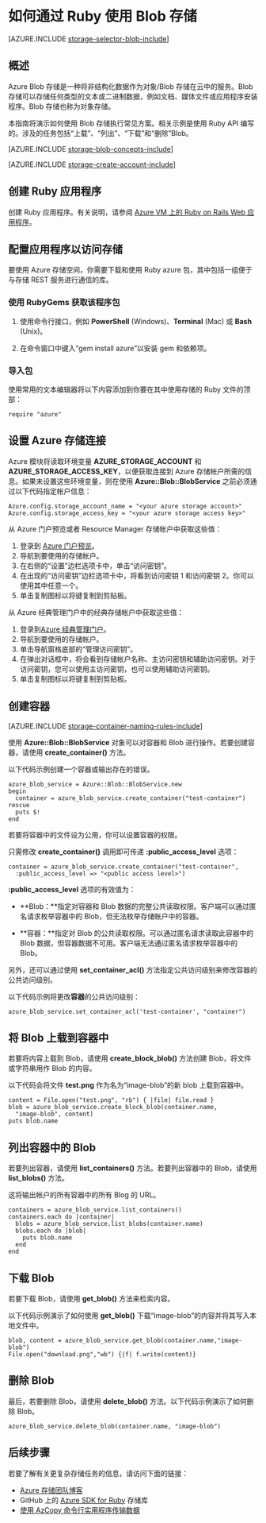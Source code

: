 <properties 
	pageTitle="如何通过 Ruby 使用 Blob 存储 | Azure" 
	description="使用 Azure Blob 存储（对象存储）将非结构化数据存储在云中。"
	services="storage" 
	documentationCenter="ruby" 
	authors="tfitzmac" 
	manager="wpickett" 
	editor=""/>

<tags 
	ms.service="storage" 
    ms.date="06/24/2016"
	wacn.date="08/01/2016"/>


# 如何通过 Ruby 使用 Blob 存储

[AZURE.INCLUDE [storage-selector-blob-include](../../includes/storage-selector-blob-include.md)]

## 概述

Azure Blob 存储是一种将非结构化数据作为对象/Blob 存储在云中的服务。Blob 存储可以存储任何类型的文本或二进制数据，例如文档、媒体文件或应用程序安装程序。Blob 存储也称为对象存储。

本指南将演示如何使用 Blob 存储执行常见方案。相关示例是使用 Ruby API 编写的。涉及的任务包括“上载”、“列出”、“下载”和“删除”Blob。

[AZURE.INCLUDE [storage-blob-concepts-include](../../includes/storage-blob-concepts-include.md)]

[AZURE.INCLUDE [storage-create-account-include](../../includes/storage-create-account-include.md)]

## 创建 Ruby 应用程序

创建 Ruby 应用程序。有关说明，请参阅 [Azure VM 上的 Ruby on Rails Web 应用程序](/documentation/articles/virtual-machines-linux-classic-ruby-rails-web-app/)。

## 配置应用程序以访问存储

要使用 Azure 存储空间，你需要下载和使用 Ruby azure 包，其中包括一组便于与存储 REST 服务进行通信的库。

### 使用 RubyGems 获取该程序包

1. 使用命令行接口，例如 **PowerShell** (Windows)、**Terminal** (Mac) 或 **Bash** (Unix)。

2. 在命令窗口中键入“gem install azure”以安装 gem 和依赖项。

### 导入包

使用常用的文本编辑器将以下内容添加到你要在其中使用存储的 Ruby 文件的顶部：

	require "azure"

## 设置 Azure 存储连接

Azure 模块将读取环境变量 **AZURE_STORAGE_ACCOUNT** 和 **AZURE_STORAGE_ACCESS_KEY**，以便获取连接到 Azure 存储帐户所需的信息。如果未设置这些环境变量，则在使用 **Azure::Blob::BlobService** 之前必须通过以下代码指定帐户信息：

	Azure.config.storage_account_name = "<your azure storage account>"
	Azure.config.storage_access_key = "<your azure storage access key>"


从 Azure 门户预览或者 Resource Manager 存储帐户中获取这些值：

1. 登录到 [Azure 门户预览](https://portal.azure.cn)。
2. 导航到要使用的存储帐户。
3. 在右侧的“设置”边栏选项卡中，单击“访问密钥”。
4. 在出现的“访问密钥”边栏选项卡中，将看到访问密钥 1 和访问密钥 2。你可以使用其中任意一个。
5. 单击复制图标以将键复制到剪贴板。

从 Azure 经典管理门户中的经典存储帐户中获取这些值：

1. 登录到[Azure 经典管理门户](https://manage.windowsazure.cn/)。
2. 导航到要使用的存储帐户。
3. 单击导航窗格底部的“管理访问密钥”。
4. 在弹出对话框中，将会看到存储帐户名称、主访问密钥和辅助访问密钥。对于访问密钥，您可以使用主访问密钥，也可以使用辅助访问密钥。
5. 单击复制图标以将键复制到剪贴板。

## 创建容器

[AZURE.INCLUDE [storage-container-naming-rules-include](../../includes/storage-container-naming-rules-include.md)]

使用 **Azure::Blob::BlobService** 对象可以对容器和 Blob 进行操作。若要创建容器，请使用 **create_container()** 方法。

以下代码示例创建一个容器或输出存在的错误。

	azure_blob_service = Azure::Blob::BlobService.new
	begin
	  container = azure_blob_service.create_container("test-container")
	rescue
	  puts $!
	end

若要将容器中的文件设为公用，你可以设置容器的权限。

只需修改 <strong>create_container()</strong> 调用即可传递 **:public_access_level** 选项：

	container = azure_blob_service.create_container("test-container",
	  :public_access_level => "<public access level>")


**:public_access_level** 选项的有效值为：

* **Blob：**指定对容器和 Blob 数据的完整公共读取权限。客户端可以通过匿名请求枚举容器中的 Blob，但无法枚举存储帐户中的容器。

* **容器：**指定对 Blob 的公共读取权限。可以通过匿名请求读取此容器中的 Blob 数据，但容器数据不可用。客户端无法通过匿名请求枚举容器中的 Blob。

另外，还可以通过使用 **set_container_acl()** 方法指定公共访问级别来修改容器的公共访问级别。

以下代码示例将更改**容器**的公共访问级别：

	azure_blob_service.set_container_acl('test-container', "container")

## 将 Blob 上载到容器中

若要将内容上载到 Blob，请使用 **create_block_blob()** 方法创建 Blob，将文件或字符串用作 Blob 的内容。 

以下代码会将文件 **test.png** 作为名为“image-blob”的新 blob 上载到容器中。

	content = File.open("test.png", "rb") { |file| file.read }
	blob = azure_blob_service.create_block_blob(container.name,
	  "image-blob", content)
	puts blob.name

## 列出容器中的 Blob

若要列出容器，请使用 **list_containers()** 方法。若要列出容器中的 Blob，请使用 **list_blobs()** 方法。

这将输出帐户的所有容器中的所有 Blog 的 URL。

	containers = azure_blob_service.list_containers()
	containers.each do |container|
	  blobs = azure_blob_service.list_blobs(container.name)
	  blobs.each do |blob|
	    puts blob.name
	  end
	end

## 下载 Blob

若要下载 Blob，请使用 **get_blob()** 方法来检索内容。 

以下代码示例演示了如何使用 **get_blob()** 下载“image-blob”的内容并将其写入本地文件中。

	blob, content = azure_blob_service.get_blob(container.name,"image-blob")
	File.open("download.png","wb") {|f| f.write(content)}

## 删除 Blob
最后，若要删除 Blob，请使用 **delete_blob()** 方法。以下代码示例演示了如何删除 Blob。

	azure_blob_service.delete_blob(container.name, "image-blob")

## 后续步骤

若要了解有关更复杂存储任务的信息，请访问下面的链接：

- [Azure 存储团队博客](http://blogs.msdn.com/b/windowsazurestorage/)
- GitHub 上的 [Azure SDK for Ruby](https://github.com/WindowsAzure/azure-sdk-for-ruby) 存储库
- [使用 AzCopy 命令行实用程序传输数据](/documentation/articles/storage-use-azcopy/)

<!---HONumber=Mooncake_0725_2016-->